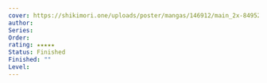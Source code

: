 ```yaml
---
cover: https://shikimori.one/uploads/poster/mangas/146912/main_2x-84952d72c114189552e9adcc40eb45fb.webp
author: 
Series: 
Order: 
rating: ★★★★★
Status: Finished
Finished: ""
Level:
---
```








